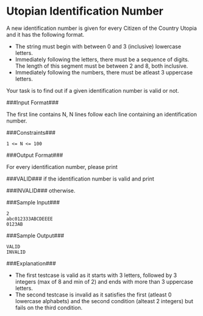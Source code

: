 Utopian Identification Number
=============================
A new identification number is given for every Citizen of the Country Utopia and it has the following format.

- The string must begin with between 0 and 3 (inclusive) lowercase letters.
- Immediately following the letters, there must be a sequence of digits. The length of this segment must be between 2 and 8, both inclusive.
- Immediately following the numbers, there must be atleast 3 uppercase letters.

Your task is to find out if a given identification number is valid or not.

###Input Format###

The first line contains N, N lines follow each line containing an identification number.

###Constraints###

```
1 <= N <= 100
```

###Output Format###

For every identification number, please print

###VALID###
if the identification number is valid and print

###INVALID###
otherwise.

###Sample Input###

```
2
abc012333ABCDEEEE
0123AB
```

###Sample Output###

```
VALID
INVALID
```

###Explanation###

- The first testcase is valid as it starts with 3 letters, followed by 3 integers (max of 8 and min of 2) and ends with more than 3 uppercase letters.
- The second testcase is invalid as it satisfies the first (atleast 0 lowercase alphabets) and the second condition (alteast 2 integers) but fails on the third condition.